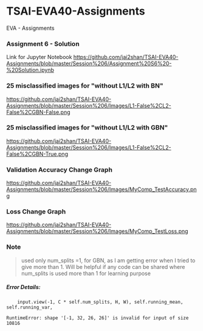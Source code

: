 # TSAI-EVA40-Assignments
EVA - Assignments
### Assignment 6 - Solution
Link for Jupyter Notebook
https://github.com/jai2shan/TSAI-EVA40-Assignments/blob/master/Session%206/Assignment%20S6%20-%20Solution.ipynb

### 25 misclassified images for "without L1/L2 with BN"
https://github.com/jai2shan/TSAI-EVA40-Assignments/blob/master/Session%206/Images/L1-False%2CL2-False%2CGBN-False.png

### 25 misclassified images for "without L1/L2 with GBN"
https://github.com/jai2shan/TSAI-EVA40-Assignments/blob/master/Session%206/Images/L1-False%2CL2-False%2CGBN-True.png

### Validation Accuracy Change Graph
https://github.com/jai2shan/TSAI-EVA40-Assignments/blob/master/Session%206/Images/MyComp_TestAccuracy.png

### Loss Change Graph
https://github.com/jai2shan/TSAI-EVA40-Assignments/blob/master/Session%206/Images/MyComp_TestLoss.png

### 




### Note
> used only num_splits =1, for GBN, as I am getting error when I tried to give more than 1. Will be helpful if any code can be shared where num_splits is used more than 1 for learning purpose

##### Error Details:
        input.view(-1, C * self.num_splits, H, W), self.running_mean, self.running_var,

    RuntimeError: shape '[-1, 32, 26, 26]' is invalid for input of size 10816
